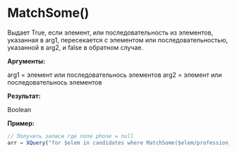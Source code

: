 # МatchSome()

Выдает True, если элемент, или последовательность из элементов, указанная в arg1, пересекается с элементом или последовательностью, указанной в arg2, и false в обратном случае.

**Аргументы:** 

arg1 = элемент или последовательнось элементов
arg2 = элемент или последовательнось элементов

**Результат:**

Boolean

**Пример:**

```js
// Получить записи где поле phone = null
arr = XQuery("for $elem in candidates where MatchSome($elem/profession_id, (5618059798961344771,2918050598961344456)) return $elem");
```